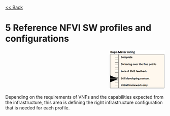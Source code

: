 [<< Back](../../ref_model)
# 5	Reference NFVI SW profiles and configurations
<p align="right"><img src="../figures/bogo_sdc.png" alt="scope" title="Scope" width="35%"/></p>

Depending on the requirements of VNFs and the capabilities expected from the infrastructure, this area is defining the right infrastructure configuration that is needed for each profile.
